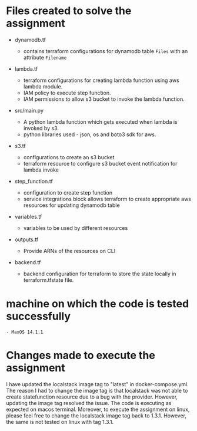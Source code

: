 # Files created to solve the assignment
- dynamodb.tf
    - contains terraform configurations for dynamodb table `Files` with an attribute `Filename`

- lambda.tf
    - terraform configurations for creating lambda function using aws lambda module.
    - IAM policy to execute step function.
    - IAM permissions to allow s3 bucket to invoke the lambda function.

- src/main.py
    - A python lambda function which gets executed when lambda is invoked by s3.
    - python libraries used -  json, os and boto3 sdk for aws.

- s3.tf
    - configurations to create an s3 bucket
    - terraform resource to configure s3 bucket event notification for lambda invoke

- step_function.tf
    - configuration to create step function
    - service integrations block allows terraform to create appropriate aws resources for updating dynamodb table

- variables.tf
    - variables to be used by different resources

- outputs.tf
    - Provide ARNs of the resources on CLI

- backend.tf
    - backend configuration for terraform to store the state locally in terraform.tfstate file.

# machine on which the code is tested successfully
    - MaxOS 14.1.1

# Changes made to execute the assignment

I have updated the localstack image tag to "latest" in docker-compose.yml. The reason I had to change the image tag is that localstack was not able to create statefunction resource due to a bug with the provider. However, updating the image tag resolved the issue. The code is executing as expected on macos terminal.
Moreover, to execute the assignment on linux, please feel free to change the localstack image tag back to 1.3.1. However, the same is not tested on linux with tag 1.3.1.

